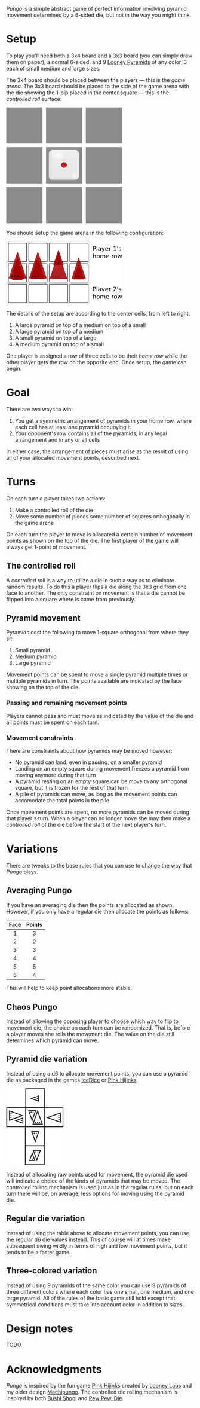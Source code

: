 *Pungo* is a simple abstract game of perfect information involving pyramid movement determined by a 6-sided die, but not in the way you might think.

Setup
=====

To play you'll need both a 3x4 board and a 3x3 board (you can simply draw them on paper), a normal 6-sided, and 9 [Looney Pyramids](http://www.looneylabs.com/looney-pyramids) of any color, 3 each of small medium and large sizes.  

The 3x4 board should be placed between the players —  this is the *game arena*.  The 3x3 board should be placed to the side of the game arena with the die showing the 1-pip placed in the center square —  this is the *controlled roll* surface:

![Setup](https://raw.githubusercontent.com/fogus/spiel/master/pyramidenspiel/pungo/graphics/cr-grid-setup.png)

You should setup the game arena in the following configuration:

![Setup](https://raw.githubusercontent.com/fogus/spiel/master/pyramidenspiel/pungo/graphics/pungo-setup.png)

The details of the setup are according to the center cells, from left to right:

 1. A large pyramid on top of a medium on top of a small
 2. A large pyramid on top of a medium
 3. A small pyramid on top of a large
 4. A medium pyramid on top of a small

One player is assigned a row of three cells to be their *home row* while the other player gets the row on the opposite end.  Once setup, the game can begin.

Goal
====

There are two ways to win:

 1. You get a symmetric arrangement of pyramids in your home 
    row, where each cell has at least one pyramid occupying it
 2. Your opponent's row contains all of the pyramids, in any
    legal arrangement and in any or all cells

In either case, the arrangement of pieces must arise as the result of using all of your allocated movement points, described next.

Turns
=====

On each turn a player takes two actions:

 1. Make a controlled roll of the die
 2. Move some number of pieces some number of squares orthogonally
    in the game arena

On each turn the player to move is allocated a certain number of movement points as shown on the top of the die. The first player of the game will always get 1-point of movement.

## The controlled roll

A *controlled roll* is a way to utilize a die in such a way as to eliminate random results.  To do this a player flips a die along the 3x3 grid from one face to another.  The only constraint on movement is that a die cannot be flipped into a square where is came from previously.

## Pyramid movement

Pyramids cost the following to move 1-square orthogonal from where they sit:

 1. Small pyramid
 2. Medium pyramid
 3. Large pyramid

Movement points can be spent to move a single pyramid multiple times or multiple pyramids in turn.  The points available are indicated by the face showing on the top of the die.

### Passing and remaining movement points

Players cannot pass and must move as indicated by the value of the die and all points must be spent on each turn.

### Movement constraints

There are constraints about how pyramids may be moved however:

 * No pyramid can land, even in passing, on a smaller pyramid
 * Landing on an empty square during movement freezes a pyramid 
   from moving anymore during that turn
 * A pyramid resting on an empty square can be move to any orthogonal
   square, but it is frozen for the rest of that turn
 * A pile of pyramids can move, as long as the movement points
   can accomodate the total points in the pile

Once movement points are spent, no more pyramids can be moved during that player's turn.  When a player can no longer move she may then make a *controlled roll* of the die before the start of the next player's turn.

Variations
==========

There are tweaks to the base rules that you can use to change the way that *Pungo* plays.

## Averaging Pungo

If you have an averaging die then the points are allocated as shown.  However, if you only have a regular die then allocate the points as follows:

 Face | Points 
 :---: | :---:
  1 | 3
  2 | 2
  3 | 3
  4 | 4
  5 | 5
  6 | 4

This will help to keep point allocations more stable.

## Chaos Pungo

Instead of allowing the opposing player to choose which way to flip to movement die, the choice on each turn can be randomized.  That is, before a player moves she rolls the movement die.  The value on the die still determines which pyramid can move.

## Pyramid die variation

Instead of using a d6 to allocate movement points, you can use a pyramid die as packaged in the games [IceDice](http://www.looneylabs.com/games/icedice) or [Pink Hijinks](http://www.looneylabs.com/games/pink-hijinks).

![pyramid-die](https://raw.githubusercontent.com/fogus/spiel/master/pyramidenspiel/graphics/png/pyramid-die-faces.png)

Instead of allocating raw points used for movement, the pyramid die used will indicate a choice of the kinds of pyramids that may be moved.  The controlled rolling mechanism is used just as in the regular rules, but on each turn there will be, on average, less options for moving using the pyramid die.

## Regular die variation

Instead of using the table above to allocate movement points, you can use the regular d6 die values instead.  This of course will at times make subsequent swing wildly in terms of high and low movement points, but it tends to be a faster game.

## Three-colored variation

Instead of using 9 pyramids of the same color you can use 9 pyramids of three different colors where each color has one small, one medium, and one large pyramid.  All of the rules of the basic game still hold except that symmetrical conditions must take into account color in addition to sizes.

Design notes
============

TODO

Acknowledgments
===============

*Pungo* is inspired by the fun game [Pink Hijinks](http://www.looneylabs.com/games/pink-hijinks) created by [Looney Labs](http://www.looneylabs.com) and my older design [Machipungo](https://github.com/fogus/spiel/tree/master/taschenspiele/machipongo).  The controlled die rolling mechanism is inspired by both [Bushi Shogi](http://boardgamegeek.com/boardgame/15874/bushi-shogi) and [Pew Pew, Die](http://icehousegames.org/wiki/index.php?title=PewPewDie).